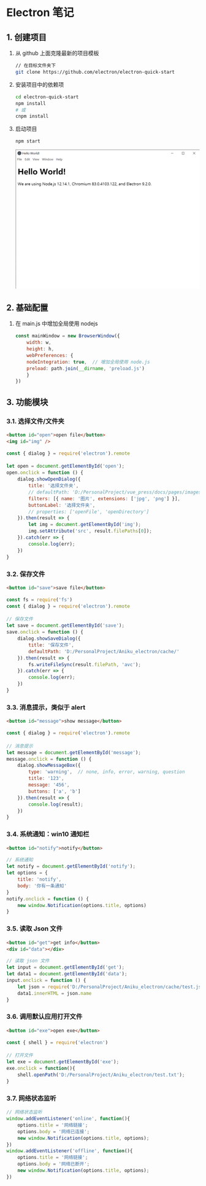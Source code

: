 # Electron 笔记

## 1. 创建项目

1. 从 github 上面克隆最新的项目模板

    ```bash
    // 在目标文件夹下
    git clone https://github.com/electron/electron-quick-start
    ```

2. 安装项目中的依赖项

    ```bash
    cd electron-quick-start
    npm install
    # 或
    cnpm install
    ```

3. 启动项目

    ```bash
    npm start
    ```

    <img src='../images/electron01.png' width=800>

## 2. 基础配置

1. 在 main.js 中增加全局使用 nodejs

    ```js
    const mainWindow = new BrowserWindow({
        width: w,
        height: h,
        webPreferences: {
        nodeIntegration: true,  // 增加全局使用 node.js
        preload: path.join(__dirname, 'preload.js')
        }
    })
    ```

## 3. 功能模块

### 3.1. 选择文件/文件夹

```html
<button id="open">open file</button>
<img id="img" />
```

```js
const { dialog } = require('electron').remote

let open = document.getElementById('open');
open.onclick = function () {
    dialog.showOpenDialog({
        title: '选择文件夹',
        // defaultPath: 'D:/PersonalProject/vue_press/docs/pages/images/',
        filters: [{ name: '图片', extensions: ['jpg', 'png'] }],
        buttonLabel: '选择文件夹',
        // properties: ['openFile', 'openDirectory']
    }).then(result => {
        let img = document.getElementById('img');
        img.setAttribute('src', result.filePaths[0]);
    }).catch(err => {
        console.log(err);
    })
}
```

### 3.2. 保存文件

```html
<button id="save">save file</button>
```

```js
const fs = require('fs')
const { dialog } = require('electron').remote

// 保存文件
let save = document.getElementById('save');
save.onclick = function () {
    dialog.showSaveDialog({
        title: '保存文件',
        defaultPath: 'D:/PersonalProject/Aniku_electron/cache/'
    }).then(result => {
        fs.writeFileSync(result.filePath, 'avc');
    }).catch(err => {
        console.log(err);
    })
}
```

### 3.3. 消息提示，类似于 alert

```html
<button id="message">show message</button>
```

```js
const { dialog } = require('electron').remote

// 消息提示
let message = document.getElementById('message');
message.onclick = function () {
    dialog.showMessageBox({
        type: 'warning',  // none, info, error, warning, question
        title: '123',
        message: '456',
        buttons: ['a', 'b']
    }).then(result => {
        console.log(result);
    })
}
```

### 3.4. 系统通知：win10 通知栏

```html
<button id="notify">notify</button>
```

```js
// 系统通知
let notify = document.getElementById('notify');
let options = {
    title: 'notify',
    body: '你有一条通知'
}
notify.onclick = function () {
    new window.Notification(options.title, options)
}
```

### 3.5. 读取 Json 文件

```html
<button id="get">get info</button>
<div id="data"></div>
```

```js
// 读取 json 文件
let input = document.getElementById('get');
let data1 = document.getElementById('data');
input.onclick = function () {
    let json = require('D:/PersonalProject/Aniku_electron/cache/test.json');
    data1.innerHTML = json.name
}
```

### 3.6. 调用默认应用打开文件

```html
<button id="exe">open exe</button>
```

```js
const { shell } = require('electron')

// 打开文件
let exe = document.getElementById('exe');
exe.onclick = function(){
    shell.openPath('D:/PersonalProject/Aniku_electron/test.txt');
}
```

### 3.7. 网络状态监听

```js
// 网络状态监听
window.addEventListener('online', function(){
    options.title = '网络链接';
    options.body = '网络已连接';
    new window.Notification(options.title, options);
})
window.addEventListener('offline', function(){
    options.title = '网络链接';
    options.body = '网络已断开';
    new window.Notification(options.title, options);
})
```
